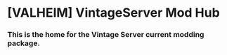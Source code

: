 # [VALHEIM] VintageServer Mod Hub

### This is the home for the Vintage Server current modding package.
